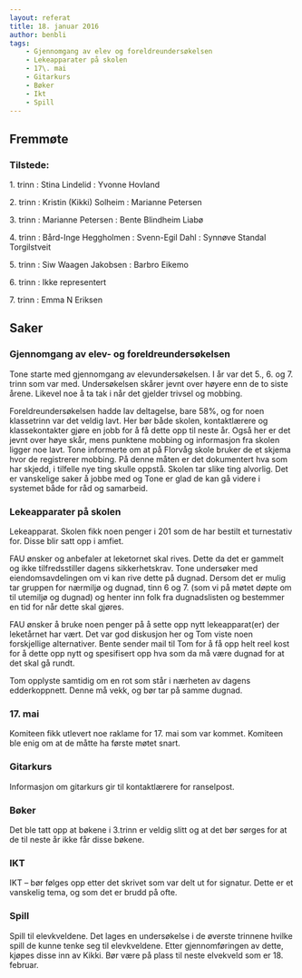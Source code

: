 ```yaml
---
layout: referat
title: 18. januar 2016
author: benbli
tags:
    - Gjennomgang av elev og foreldreundersøkelsen
    - Lekeapparater på skolen
    - 17\. mai
    - Gitarkurs
    - Bøker
    - Ikt
    - Spill
---
```



Fremmøte
--------

### Tilstede:

1\. trinn
: Stina Lindelid
: Yvonne Hovland

2\. trinn
: Kristin (Kikki) Solheim
: Marianne Petersen

3\. trinn
: Marianne Petersen
: Bente Blindheim Liabø

4\. trinn
: Bård-Inge Heggholmen
: Svenn-Egil Dahl
: Synnøve Standal Torgilstveit

5\. trinn
: Siw Waagen Jakobsen
: Barbro Eikemo

6\. trinn
: Ikke representert

7\. trinn
: Emma N Eriksen

Saker
------

### Gjennomgang av elev- og foreldreundersøkelsen

Tone starte med gjennomgang av elevundersøkelsen. I år var det 5., 6. og 7. trinn som var med.
Undersøkelsen skårer jevnt over høyere enn de to siste årene. Likevel noe å ta tak i når det gjelder trivsel og mobbing.

Foreldreundersøkelsen hadde lav deltagelse, bare 58%, og for noen klassetrinn var det veldig lavt. Her bør både skolen, kontaktlærere og klassekontakter gjøre en jobb for å få dette opp til neste år.
Også her er det jevnt over høye skår, mens punktene mobbing og informasjon fra skolen ligger noe lavt. Tone informerte om at på Florvåg skole bruker de et skjema hvor de registrerer mobbing. På denne måten er det dokumentert hva som har skjedd, i tilfelle nye ting skulle oppstå. Skolen tar slike ting alvorlig. Det er vanskelige saker å jobbe med og Tone er glad de kan gå videre i systemet både for råd og samarbeid.


### Lekeapparater på skolen

Lekeapparat. Skolen fikk noen penger i 201 som de har bestilt et turnestativ for. Disse blir satt opp i amfiet.

FAU ønsker og anbefaler at leketornet skal rives. Dette da det er gammelt og ikke tilfredsstiller dagens sikkerhetskrav.  Tone undersøker med eiendomsavdelingen om vi kan rive dette på dugnad. Dersom det er mulig tar gruppen for nærmiljø og dugnad, tinn 6 og 7. (som vi på møtet døpte om til utemiljø og dugnad) og henter inn folk fra dugnadslisten og bestemmer en tid for når dette skal gjøres.

FAU ønsker å bruke noen penger på å sette opp nytt lekeapparat(er) der leketårnet har vært. Det var god diskusjon her og Tom viste noen forskjellige alternativer. Bente sender mail til Tom for å få opp helt reel kost for å dette opp nytt og spesifisert opp hva som da må være dugnad for at det skal gå rundt.

Tom opplyste samtidig om en rot som står i nærheten av dagens edderkoppnett. Denne må vekk, og bør tar på samme dugnad.

### 17\. mai

Komiteen fikk utlevert noe raklame for 17. mai som var kommet. Komiteen ble enig om at de måtte ha første møtet snart.

### Gitarkurs

Informasjon om gitarkurs gir til kontaktlærere for ranselpost.

### Bøker

Det ble tatt opp at bøkene i 3.trinn er veldig slitt og at det bør sørges for at de til neste år ikke får disse bøkene.

### IKT

IKT – bør følges opp etter det skrivet som var delt ut for signatur. Dette er et vanskelig tema, og som det er brudd på ofte.

### Spill

Spill til elevkveldene. Det lages en undersøkelse i de øverste trinnene hvilke spill de kunne tenke seg til elevkveldene. Etter gjennomføringen av dette, kjøpes disse inn av Kikki. Bør være på plass til neste elvekveld som er 18. februar.
